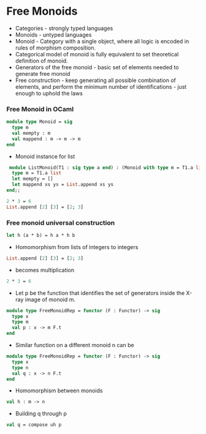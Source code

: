 # Free Monoids
- Categories - strongly typed languages
- Monoids - untyped languages
- Monoid - Category with a single object, where all logic is encoded in rules of morphism composition.
- Categorical model of monoid is fully equivalent to set theoretical definition of monoid.
- Generators of the free monoid - basic set of elements needed to generate free monoid
- Free construction - keep generating all possible combination of elements, and perform the minimum number of identifications - just enough to uphold the laws
### Free Monoid in OCaml
```ocaml
module type Monoid = sig
  type m
  val mempty : m
  val mappend : m -> m -> m
end
```
- Monoid instance for list
```ocaml
 module ListMonoid(T1 : sig type a end) : (Monoid with type m = T1.a list) = struct
  type m = T1.a list
  let mempty = []
  let mappend xs ys = List.append xs ys
end;;
```
```ocaml
2 * 3 = 6
List.append [2] [3] = [2; 3]
```
### Free monoid universal construction
```OCaml
let h (a * b) = h a * h b
```
- Homomorphism from lists of integers to integers
```ocaml
List.append [2] [3] = [2; 3]
```
- becomes multiplication
```ocaml
2 * 3 = 6
```
- Let p be the function that identifies the set of generators inside the X-ray image of monoid m.
```ocaml
module type FreeMonoidRep = functor (F : Functor) -> sig
  type x
  type m
  val p : x -> m F.t
end
```
- Similar function on a different monoid n can be
```ocaml
module type FreeMonoidRep = functor (F : Functor) -> sig
  type x
  type n
  val q : x -> n F.t
end
```
- Homomorphism between monoids
```OCaml
val h : m -> n
```
- Building q through p
```OCaml
val q = compose uh p
```
